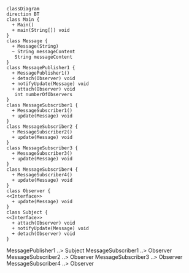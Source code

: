 ```mermaid
classDiagram
direction BT
class Main {
  + Main() 
  + main(String[]) void
}
class Message {
  + Message(String) 
  ~ String messageContent
   String messageContent
}
class MessagePublisher1 {
  + MessagePublisher1() 
  + detach(Observer) void
  + notifyUpdate(Message) void
  + attach(Observer) void
   int numberOfObservers
}
class MessageSubscriber1 {
  + MessageSubscriber1() 
  + update(Message) void
}
class MessageSubscriber2 {
  + MessageSubscriber2() 
  + update(Message) void
}
class MessageSubscriber3 {
  + MessageSubscriber3() 
  + update(Message) void
}
class MessageSubscriber4 {
  + MessageSubscriber4() 
  + update(Message) void
}
class Observer {
<<Interface>>
  + update(Message) void
}
class Subject {
<<Interface>>
  + attach(Observer) void
  + notifyUpdate(Message) void
  + detach(Observer) void
}
```

MessagePublisher1  ..>  Subject 
MessageSubscriber1  ..>  Observer 
MessageSubscriber2  ..>  Observer 
MessageSubscriber3  ..>  Observer 
MessageSubscriber4  ..>  Observer 
